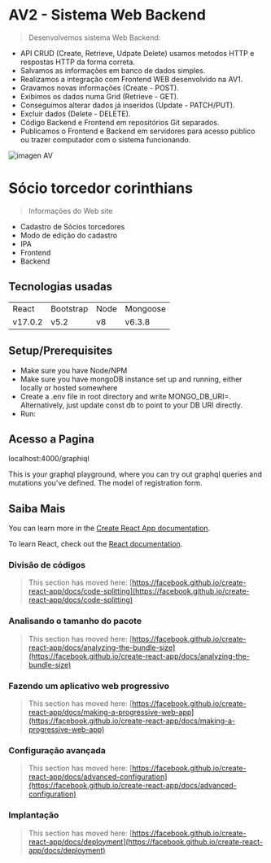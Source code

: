 <h1>AV2 - Sistema Web Backend</h1>

> Desenvolvemos sistema Web Backend:
  + API CRUD (Create, Retrieve, Udpate Delete) usamos metodos HTTP e respostas HTTP da forma correta.
  + Salvamos as informações em banco de dados simples.
  + Realizamos a integração com Frontend WEB desenvolvido na AV1.
  + Gravamos novas informações (Create - POST).
  + Exibimos os dados numa Grid (Retrieve - GET).
  + Conseguimos alterar dados já inseridos (Update - PATCH/PUT).
  + Excluir dados (Delete - DELETE).
  + Código Backend e Frontend em repositórios Git separados.
  + Publicamos o Frontend e Backend em servidores para acesso público ou trazer computador com o sistema funcionando.
  

![imagen AV](https://user-images.githubusercontent.com/105589147/172049639-0e086e64-c78c-46cc-aaa2-e517a80fa06f.PNG)

<h1>Sócio torcedor corinthians</h1>

> Informações do Web site

+ Cadastro de Sócios torcedores 
+ Modo de edição do cadastro
+ IPA
+ Frontend
+ Backend

## Tecnologias usadas

<table>
  <tr>
    <td>React</td>
    <td>Bootstrap</td>
    <td>Node</td>
    <td>Mongoose</td>
  </tr>
  <tr>
    <td>v17.0.2</td>
    <td>v5.2</td>
    <td>v8</td>
    <td>v6.3.8</td>
   </tr> 
<table/>

## Setup/Prerequisites
  
+ Make sure you have Node/NPM
+ Make sure you have mongoDB instance set up and running, either locally or hosted somewhere
+ Create a .env file in root directory and write MONGO_DB_URI=<your db uri>. Alternatively, just update const db to point to your DB URI directly.
+ Run:
  
## Acesso a Pagina

localhost:4000/graphiql

This is your graphql playground, where you can try out graphql queries and mutations you've defined. The model of registration form.
  

## Saiba Mais

You can learn more in the [Create React App documentation](https://facebook.github.io/create-react-app/docs/getting-started).

To learn React, check out the [React documentation](https://reactjs.org/).

### Divisão de códigos

> This section has moved here: [https://facebook.github.io/create-react-app/docs/code-splitting](https://facebook.github.io/create-react-app/docs/code-splitting)

### Analisando o tamanho do pacote

> This section has moved here: [https://facebook.github.io/create-react-app/docs/analyzing-the-bundle-size](https://facebook.github.io/create-react-app/docs/analyzing-the-bundle-size)

### Fazendo um aplicativo web progressivo

> This section has moved here: [https://facebook.github.io/create-react-app/docs/making-a-progressive-web-app](https://facebook.github.io/create-react-app/docs/making-a-progressive-web-app)

### Configuração avançada

> This section has moved here: [https://facebook.github.io/create-react-app/docs/advanced-configuration](https://facebook.github.io/create-react-app/docs/advanced-configuration)

### Implantação

> This section has moved here: [https://facebook.github.io/create-react-app/docs/deployment](https://facebook.github.io/create-react-app/docs/deployment)

